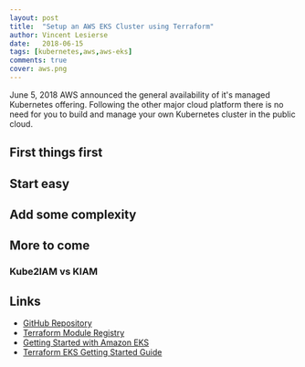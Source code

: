 ```yaml
---
layout: post
title:  "Setup an AWS EKS Cluster using Terraform"
author: Vincent Lesierse
date:   2018-06-15
tags: [kubernetes,aws,aws-eks]
comments: true
cover: aws.png
---
```

June 5, 2018 AWS announced the general availability of it's managed Kubernetes offering. Following the other major cloud platform there is no need for you to build and manage your own Kubernetes cluster in the public cloud.

## First things first

## Start easy

## Add some complexity

## More to come

### Kube2IAM vs KIAM

## Links
* [GitHub Repository](https://github.com/howdio/terraform-aws-eks)
* [Terraform Module Registry](https://registry.terraform.io/modules/howdio/eks/aws)
* [Getting Started with Amazon EKS](https://docs.aws.amazon.com/eks/latest/userguide/getting-started.html)
* [Terraform EKS Getting Started Guide](https://www.terraform.io/docs/providers/aws/guides/eks-getting-started.html)
